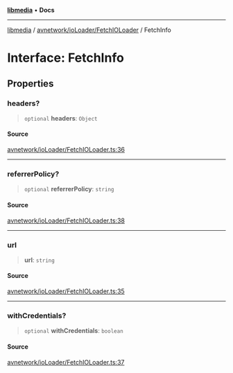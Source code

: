 [**libmedia**](../../../../README.md) • **Docs**

***

[libmedia](../../../../README.md) / [avnetwork/ioLoader/FetchIOLoader](../README.md) / FetchInfo

# Interface: FetchInfo

## Properties

### headers?

> `optional` **headers**: `Object`

#### Source

[avnetwork/ioLoader/FetchIOLoader.ts:36](https://github.com/zhaohappy/libmedia/blob/83708827f1f74f03ced670ca9bc2d9d1e5e5366a/src/avnetwork/ioLoader/FetchIOLoader.ts#L36)

***

### referrerPolicy?

> `optional` **referrerPolicy**: `string`

#### Source

[avnetwork/ioLoader/FetchIOLoader.ts:38](https://github.com/zhaohappy/libmedia/blob/83708827f1f74f03ced670ca9bc2d9d1e5e5366a/src/avnetwork/ioLoader/FetchIOLoader.ts#L38)

***

### url

> **url**: `string`

#### Source

[avnetwork/ioLoader/FetchIOLoader.ts:35](https://github.com/zhaohappy/libmedia/blob/83708827f1f74f03ced670ca9bc2d9d1e5e5366a/src/avnetwork/ioLoader/FetchIOLoader.ts#L35)

***

### withCredentials?

> `optional` **withCredentials**: `boolean`

#### Source

[avnetwork/ioLoader/FetchIOLoader.ts:37](https://github.com/zhaohappy/libmedia/blob/83708827f1f74f03ced670ca9bc2d9d1e5e5366a/src/avnetwork/ioLoader/FetchIOLoader.ts#L37)
